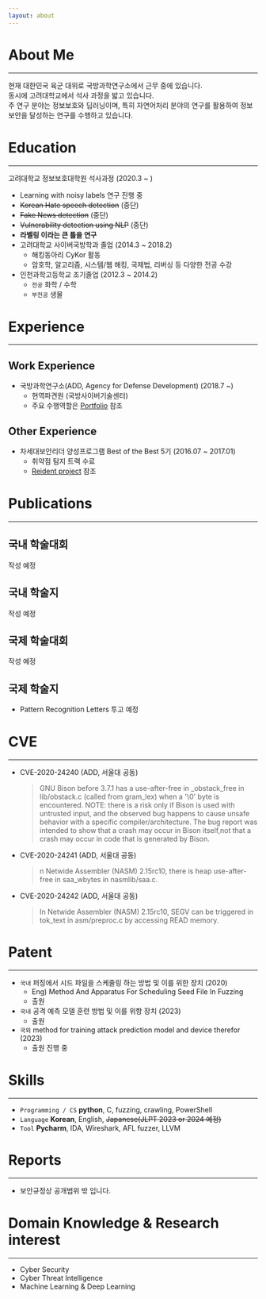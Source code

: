 ```yaml
---
layout: about 
---
```


# About Me
___  

현재 대한민국 육군 대위로 국방과학연구소에서 근무 중에 있습니다.    
동시에 고려대학교에서 석사 과정을 밟고 있습니다.  
주 연구 분야는 정보보호와 딥러닝이며, 특히 자연어처리 분야의 연구를 활용하여 정보보안을 달성하는 연구를 수행하고 있습니다.

# Education
___

<aside>

고려대학교 정보보호대학원 석사과정 (2020.3 ~ )

</aside>

- Learning with noisy labels 연구 진행 중   
- ~~Korean Hate speech detection~~ (중단)
- ~~Fake News detection~~ (중단)
- ~~Vulnerability detection using NLP~~ (중단)
- **라벨링 이라는 큰 틀을 연구**
- 고려대학교 사이버국방학과 졸업 (2014.3 ~ 2018.2)
    - 해킹동아리 CyKor 활동
    - 암호학, 알고리즘, 시스템/웹 해킹, 국제법, 리버싱 등 다양한 전공 수강
- 인천과학고등학교 조기졸업 (2012.3 ~ 2014.2)
    - ```전공``` 화학 / 수학
    - ```부전공```  생물

# Experience
___
## Work Experience
- 국방과학연구소(ADD, Agency for Defense Development) (2018.7 ~)
  - 현역파견원 (국방사이버기술센터)
  - 주요 수행역할은 [Portfolio](https://ssinsch.github.io/portfolio/) 참조

## Other Experience
- 차세대보안리더 양성프로그램 Best of the Best 5기 (2016.07 ~ 2017.01)
    - 취약점 탐지 트랙 수료
    - [Reident project](https://ssinsch.github.io/portfolio/) 참조

# Publications
___
## 국내 학술대회
작성 예정

## 국내 학술지
작성 예정

## 국제 학술대회
작성 예정

## 국제 학술지
- Pattern Recognition Letters 투고 예정

# CVE
___
- CVE-2020-24240 (ADD, 서울대 공동)
    >GNU Bison before 3.7.1 has a use-after-free in _obstack_free in lib/obstack.c (called from gram_lex) when a '\0' byte is encountered. NOTE: there is a risk only if Bison is used with untrusted input, and the observed bug happens to cause unsafe behavior with a specific compiler/architecture. The bug report was intended to show that a crash may occur in Bison itself,not that a crash may occur in code that is generated by Bison.
- CVE-2020-24241 (ADD, 서울대 공동)
  >n Netwide Assembler (NASM) 2.15rc10, there is heap use-after-free in saa_wbytes in nasmlib/saa.c.
- CVE-2020-24242 (ADD, 서울대 공동)
    >In Netwide Assembler (NASM) 2.15rc10, SEGV can be triggered in tok_text in asm/preproc.c by accessing READ memory.

# Patent
___
- ```국내``` 퍼징에서 시드 파일을 스케줄링 하는 방법 및 이를 위한 장치 (2020)
  - Eng) Method And Apparatus For Scheduling Seed File In Fuzzing
  - 출원
- ```국내``` 공격 예측 모델 훈련 방법 및 이를 위항 장치 (2023) 
  - 출원
- ```국외``` method for training attack prediction model and device therefor (2023)
  - 출원 진행 중

# Skills
___
- ```Programming / CS```  **python**, C, fuzzing, crawling, PowerShell
- ```Language``` **Korean**, English, ~~Japanese(JLPT 2023 or 2024 예정)~~
- ```Tool``` **Pycharm**, IDA, Wireshark, AFL fuzzer, LLVM


# Reports
___
- 보안규정상 공개범위 밖 입니다.

# Domain Knowledge & Research interest
___ 
- Cyber Security
- Cyber Threat Intelligence
- Machine Learning & Deep Learning
